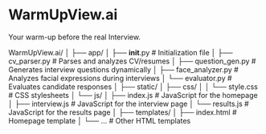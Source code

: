 # WarmUpView.ai
Your warm-up before the real Interview.

WarmUpView.ai/
│
├── app/
│   ├── __init__.py         # Initialization file
│   ├── cv_parser.py        # Parses and analyzes CV/resumes
│   ├── question_gen.py     # Generates interview questions dynamically
│   ├── face_analyzer.py    # Analyzes facial expressions during interviews
│   └── evaluator.py        # Evaluates candidate responses
│
├── static/
│   ├── css/
│   │   └── style.css       # CSS stylesheets
│   └── js/
│       ├── index.js        # JavaScript for the homepage
│       ├── interview.js    # JavaScript for the interview page
│       └── results.js      # JavaScript for the results page
│
├── templates/
│   ├── index.html          # Homepage template
│   └── ...                 # Other HTML templates

